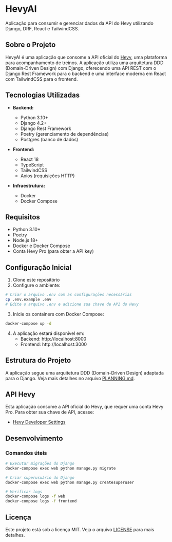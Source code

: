 # HevyAI

Aplicação para consumir e gerenciar dados da API do Hevy utilizando Django, DRF, React e TailwindCSS.

## Sobre o Projeto

HevyAI é uma aplicação que consome a API oficial do [Hevy](https://hevy.com/), uma plataforma para acompanhamento de treinos. A aplicação utiliza uma arquitetura DDD (Domain-Driven Design) com Django, oferecendo uma API REST com o Django Rest Framework para o backend e uma interface moderna em React com TailwindCSS para o frontend.

## Tecnologias Utilizadas

- **Backend:**
  - Python 3.10+
  - Django 4.2+
  - Django Rest Framework
  - Poetry (gerenciamento de dependências)
  - Postgres (banco de dados)

- **Frontend:**
  - React 18
  - TypeScript
  - TailwindCSS
  - Axios (requisições HTTP)

- **Infraestrutura:**
  - Docker
  - Docker Compose

## Requisitos

- Python 3.10+
- Poetry
- Node.js 18+
- Docker e Docker Compose
- Conta Hevy Pro (para obter a API key)

## Configuração Inicial

1. Clone este repositório
2. Configure o ambiente:

```bash
# Criar o arquivo .env com as configurações necessárias
cp .env.example .env
# Edite o arquivo .env e adicione sua chave de API do Hevy
```

3. Inicie os containers com Docker Compose:

```bash
docker-compose up -d
```

4. A aplicação estará disponível em:
   - Backend: http://localhost:8000
   - Frontend: http://localhost:3000

## Estrutura do Projeto

A aplicação segue uma arquitetura DDD (Domain-Driven Design) adaptada para o Django. Veja mais detalhes no arquivo [PLANNING.md](PLANNING.md).

## API Hevy

Esta aplicação consome a API oficial do Hevy, que requer uma conta Hevy Pro. Para obter sua chave de API, acesse:

- [Hevy Developer Settings](https://hevy.com/settings?developer)

## Desenvolvimento

### Comandos úteis

```bash
# Executar migrações do Django
docker-compose exec web python manage.py migrate

# Criar superusuário do Django
docker-compose exec web python manage.py createsuperuser

# Verificar logs
docker-compose logs -f web
docker-compose logs -f frontend
```

## Licença

Este projeto está sob a licença MIT. Veja o arquivo [LICENSE](LICENSE) para mais detalhes.